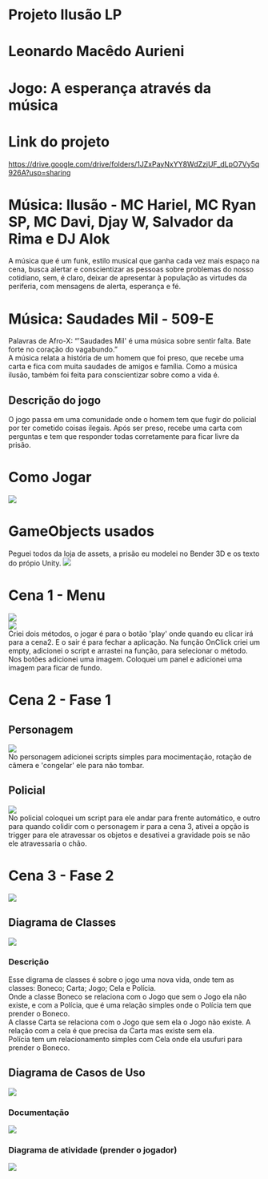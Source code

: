 # Projeto Ilusão LP
# Leonardo Macêdo Aurieni<br>
# Jogo: A esperança através da música
# Link do projeto
https://drive.google.com/drive/folders/1JZxPayNxYY8WdZzjUF_dLpO7Vy5q926A?usp=sharing <br>
# Música: Ilusão - MC Hariel, MC Ryan SP, MC Davi, Djay W, Salvador da Rima e  DJ Alok
A música que é um funk, estilo musical que ganha cada vez mais espaço na cena, busca alertar e conscientizar as pessoas sobre problemas do nosso cotidiano, sem, é claro, deixar de apresentar à população as virtudes da periferia, com mensagens de alerta, esperança e fé. <br>
# Música: Saudades Mil - 509-E
Palavras de Afro-X: “'Saudades Mil' é uma música sobre sentir falta. Bate forte no coração do vagabundo.” <br>
A música relata a história de um homem que foi preso, que recebe uma carta e fica com muita saudades de amigos e família. Como a música ilusão, também foi feita para conscientizar sobre como a vida é. <br>
## Descrição do jogo
O jogo passa em uma comunidade onde o homem tem que fugir do policial por ter cometido coisas ilegais. Após ser preso, recebe uma carta com perguntas e tem que responder todas corretamente para ficar livre da prisão.<br>
# Como Jogar
<img src = "img/1.jpg"><br>
# GameObjects usados
Peguei todos da loja de assets, a prisão eu modelei no Bender 3D e os texto do própio Unity.
<img src = "img/2.png"><br>
# Cena 1 - Menu
<img src = "img/3.jpg"><br>
<img src = "img/4.png"><br>
Criei dois métodos, o jogar é para o botão 'play' onde quando eu clicar irá para a cena2. E o sair é para fechar a aplicação. Na função OnClick criei um empty, adicionei o script e arrastei na função, para selecionar o método. Nos botões adicionei uma imagem. Coloquei um panel e adicionei uma imagem para ficar de fundo.<br>
# Cena 2 - Fase 1
## Personagem
<img src = "img/5.png"><br>
No personagem adicionei scripts simples para mocimentação, rotação de câmera e 'congelar' ele para não tombar.<br>
## Policial
<img src = "img/6.png"><br>
No policial coloquei um script para ele andar para frente automático, e outro para quando colidir com o personagem ir para a cena 3, ativei a opção is trigger para ele atravessar os objetos e desativei a gravidade pois se não ele atravessaria o chão.<br>
# Cena 3 - Fase 2
<img src = "img/7.png"><br>















## Diagrama de Classes
<img src = "img/classe.jpg" > <br>
<h3> Descrição </h3>

Esse digrama de classes é sobre o jogo uma nova vida, onde tem as classes: Boneco; Carta; Jogo; Cela e Polícia.<br>
Onde a classe Boneco se relaciona com o Jogo que sem o Jogo ela não existe, e com a Polícia, que é uma relação simples onde o Polícia tem que prender o Boneco.<br>
A classe Carta se relaciona com o Jogo que sem ela o Jogo não existe. A relação com a cela é que precisa da Carta mas existe sem ela.<br>
Polícia tem um relacionamento simples com Cela onde ela usufuri para prender o Boneco.<br>

<h2>Diagrama de Casos de Uso</h2>
<img src = "img/uso.jpg" ><br>
<h3>Documentação</h3>
<img src = "img/documentacao.jpg" ><br>
<h3>Diagrama de atividade (prender o jogador) </h3>
<img src = "img/atividade.jpg" >
